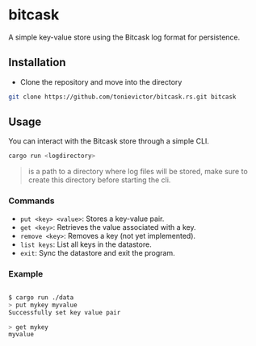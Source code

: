 # bitcask
A simple key-value store using the Bitcask log format for persistence.

## Installation
- Clone the repository and move into the directory
```bash
git clone https://github.com/tonievictor/bitcask.rs.git bitcask
```

## Usage
You can interact with the Bitcask store through a simple CLI.
```bash
cargo run <logdirectory>
```
> <logdirectory> is a path to a directory where log files will be stored, make
> sure to create this directory before starting the cli.

### Commands
- `put <key> <value>`: Stores a key-value pair.
- `get <key>`: Retrieves the value associated with a key.
- `remove <key>`: Removes a key (not yet implemented).
- `list keys`: List all keys in the datastore.
- `exit`: Sync the datastore and exit the program.

### Example
```bash

$ cargo run ./data
> put mykey myvalue
Successfully set key value pair

> get mykey
myvalue
```
